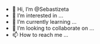 - 👋 Hi, I’m @Sebastizeta
- 👀 I’m interested in ...
- 🌱 I’m currently learning ...
- 💞️ I’m looking to collaborate on ...
- 📫 How to reach me ...

<!---
Sebastizeta/Sebastizeta is a ✨ special ✨ repository because its `README.md` (this file) appears on your GitHub profile.
You can click the Preview link to take a look at your changes.
--->
